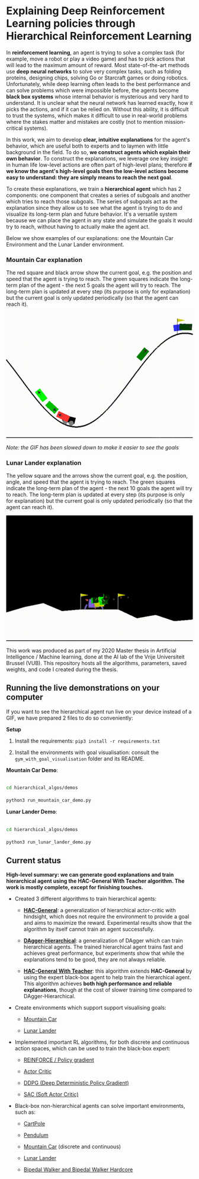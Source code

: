 # Explaining Deep Reinforcement Learning policies through Hierarchical Reinforcement Learning



In **reinforcement learning**, an agent is trying to solve a complex task (for example, move a robot or play 
a video game) and has to pick actions that will lead to the maximum amount of reward. Most state-of-the-art
methods use **deep neural networks** to solve very complex tasks, such as folding proteins, designing chips, solving
Go or Starcraft games or doing robotics. Unfortunately, while deep learning often leads to the best performance and can solve 
problems which were impossible before, the agents become 
**black box systems** whose internal behavior is mysterious and very hard to understand. It is unclear what the
neural network has learned exactly, how it picks the actions, and if it can be relied on. Without this ability, it
is difficult to trust the systems, which makes it difficult to use in real-world problems where the stakes matter and mistakes
are costly (not to mention mission-critical systems). 



In this work, we aim to develop **clear, intuitive explanations** for the agent's behavior, which are useful both to
experts and to laymen with little background in the field. To do so, **we construct agents which explain their own behavior**.
To construct the explanations, we leverage one key insight: in human life low-level actions are often part of high-level plans; 
therefore **if we know the agent's high-level goals then the low-level actions become easy to understand: they are simply means to reach the next goal**.



To create these explanations, we train a **hierarchical agent** which has 2 components: one component that creates a series of subgoals and another which tries to reach those subgoals. The series of subgoals act as the explanation since they allow us to see
what the agent is trying to do and visualize its long-term plan and future behavior. It's a versatile system because
we can place the agent in any state and simulate the goals it would try to reach, without having to actually make the agent act.



Below we show examples of our explanations: one the Mountain Car Environment and the Lunar Lander environment.



### Mountain Car explanation



The red square and black arrow show the current goal, e.g. the position and speed that the agent is trying to reach. The green squares indicate the long-term plan of the agent - the next 5 goals the agent will try to reach. The long-term plan is updated at every step (its purpose is only for explanation) but the current goal is only updated periodically (so that the agent can reach it). 



![Explanation for the Mountain Car environment](https://github.com/bonaert/explainable_rl/blob/master/media/solved_hac_mountain_car.gif?raw=true)



*Note: the GIF has been slowed down to make it easier to see the goals*



### Lunar Lander explanation



The yellow square and the arrows show the current goal, e.g. the position, angle, and speed that the agent is trying to reach. The green squares indicate the long-term plan of the agent - the next 10 goals the agent will try to reach. The long-term plan is updated at every step (its purpose is only for explanation) but the current goal is only updated periodically (so that the agent can reach it). 



![Explanation for the Lunar Lander environment](https://github.com/bonaert/explainable_rl/blob/master/media/solved_hac_lunar_lander.gif?raw=true)





This work was produced as part of my 2020 Master thesis in Artificial Intelligence / Machine learning, done
at the AI lab of the Vrije Universiteit Brussel (VUB). This repository hosts all the algorithms, parameters, 
saved weights, and code I created during the thesis.



## Running the live demonstrations on your computer



If you want to see the hierarchical agent run live on your device instead of a GIF, we have prepared 2 files to do so conveniently:



**Setup**



1. Install the requirements: `pip3 install -r requirements.txt`

2. Install the environments with goal visualisation: consult the  `gym_with_goal_visualisation` folder and its README.



**Mountain Car Demo**:

```bash

cd hierarchical_algos/demos

python3 run_mountain_car_demo.py

```



**Lunar Lander Demo**:

```bash

cd hierarchical_algos/demos

python3 run_lunar_lander_demo.py

```



## Current status



**High-level summary: we can generate good explanations and train hierarchical agent using the HAC-General With Teacher algorithm. The work is mostly complete, except for finishing touches.**



 - Created 3 different algorithms to train hierarchical agents:

    - **[HAC-General](https://github.com/bonaert/explainable_rl/blob/master/hierarchical_algos/hac_general.py)**: a generalization of hierarchical actor-critic with hindsight, which does not require the environment to provide a goal and aims to maximize the reward. Experimental results show that the algorithm by itself cannot train an agent successfully.

    - **[DAgger-Hierarchical](https://github.com/bonaert/explainable_rl/blob/master/hierarchical_algos/dagger.py)**: a generalization of DAgger which can train hierarchical agents. The trained hierarchical agent trains fast and achieves great performance, but experiments show that while the explanations tend to be good, they are not always reliable.

    - **[HAC-General With Teacher](https://github.com/bonaert/explainable_rl/blob/master/hierarchical_algos/hac_general.py)**: this algorithm extends **HAC-General** by using the expert black-box agent to help train the hierarchical agent. This algorithm achieves **both high performance and reliable explanations**, though at the cost of slower training time compared to DAgger-Hierarchical.

 

 - Create environments which support support visualising goals:

    - [Mountain Car](https://github.com/bonaert/explainable_rl/blob/master/hierarchical_algos/gym/continuous_mountain_car.py)

    - [Lunar Lander](https://github.com/bonaert/explainable_rl/blob/master/hierarchical_algos/gym/lunar_lander.py)

 - Implemented important RL algorithms, for both discrete and continuous action spaces, which can be used to train the black-box expert:

    - [REINFORCE / Policy gradient](https://github.com/bonaert/explainable_rl/blob/master/teacher/training/reinforce.py)

    - [Actor Critic](https://github.com/bonaert/explainable_rl/blob/master/teacher/training/actor_critic.py)

    - [DDPG (Deep Deterministic Policy Gradient)](https://github.com/bonaert/explainable_rl/blob/master/teacher/training/ddpg.py)

    - [SAC (Soft Actor Critic)](https://github.com/bonaert/explainable_rl/blob/master/teacher/training/sac.py)

- Black-box non-hierarchical agents can solve important environments, such as:

    - [CartPole](https://github.com/bonaert/explainable_rl/blob/master/teacher/scripts/cartpole.py)

    - [Pendulum](https://github.com/bonaert/explainable_rl/blob/master/teacher/scripts/pendulum.py)

    - [Mountain Car](https://github.com/bonaert/explainable_rl/blob/master/teacher/scripts/mountaincar.py) (discrete and continuous)

    - [Lunar Lander](https://github.com/bonaert/explainable_rl/blob/master/teacher/scripts/lunar_lander_continuous.py)

    - [Bipedal Walker and Bipedal Walker Hardcore](https://github.com/bonaert/explainable_rl/blob/master/teacher/scripts/bipedal_walker.py)

